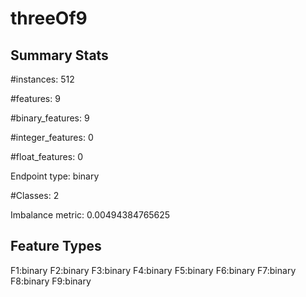 # threeOf9

## Summary Stats

#instances: 512

#features: 9

  #binary_features: 9

  #integer_features: 0

  #float_features: 0

Endpoint type: binary

#Classes: 2

Imbalance metric: 0.00494384765625

## Feature Types

 F1:binary
F2:binary
F3:binary
F4:binary
F5:binary
F6:binary
F7:binary
F8:binary
F9:binary

